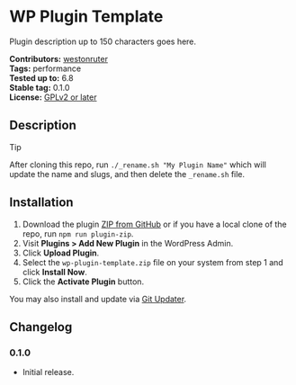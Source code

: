 # WP Plugin Template

Plugin description up to 150 characters goes here.

**Contributors:** [westonruter](https://profile.wordpress.org/westonruter)  
**Tags:**         performance  
**Tested up to:** 6.8  
**Stable tag:**   0.1.0  
**License:**      [GPLv2 or later](https://www.gnu.org/licenses/old-licenses/gpl-2.0.html)

## Description

> [!TIP]
> After cloning this repo, run `./_rename.sh "My Plugin Name"` which will update the name and slugs, and then delete the `_rename.sh` file.

## Installation

1. Download the plugin [ZIP from GitHub](https://github.com/westonruter/wp-plugin-template/archive/refs/heads/main.zip) or if you have a local clone of the repo, run `npm run plugin-zip`.
2. Visit **Plugins > Add New Plugin** in the WordPress Admin.
3. Click **Upload Plugin**.
4. Select the `wp-plugin-template.zip` file on your system from step 1 and click **Install Now**.
5. Click the **Activate Plugin** button.

You may also install and update via [Git Updater](https://git-updater.com/).

## Changelog

### 0.1.0

* Initial release.
